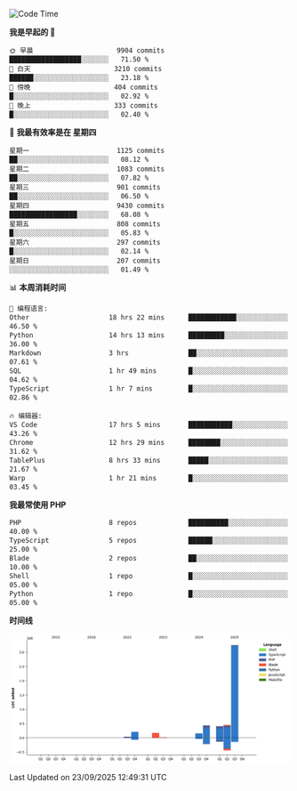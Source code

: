 <!--START_SECTION:waka-->
![Code Time](http://img.shields.io/badge/Code%20Time-4%2C220%20hrs%2014%20mins-blue)

**我是早起的 🐤** 

```text
🌞 早晨                     9904 commits        ██████████████████░░░░░░░   71.50 % 
🌆 白天                     3210 commits        ██████░░░░░░░░░░░░░░░░░░░   23.18 % 
🌃 傍晚                     404 commits         █░░░░░░░░░░░░░░░░░░░░░░░░   02.92 % 
🌙 晚上                     333 commits         █░░░░░░░░░░░░░░░░░░░░░░░░   02.40 % 
```
📅 **我最有效率是在 星期四** 

```text
星期一                      1125 commits        ██░░░░░░░░░░░░░░░░░░░░░░░   08.12 % 
星期二                      1083 commits        ██░░░░░░░░░░░░░░░░░░░░░░░   07.82 % 
星期三                      901 commits         ██░░░░░░░░░░░░░░░░░░░░░░░   06.50 % 
星期四                      9430 commits        █████████████████░░░░░░░░   68.08 % 
星期五                      808 commits         █░░░░░░░░░░░░░░░░░░░░░░░░   05.83 % 
星期六                      297 commits         █░░░░░░░░░░░░░░░░░░░░░░░░   02.14 % 
星期日                      207 commits         ░░░░░░░░░░░░░░░░░░░░░░░░░   01.49 % 
```


📊 **本周消耗时间** 

```text
💬 编程语言: 
Other                    18 hrs 22 mins      ████████████░░░░░░░░░░░░░   46.50 % 
Python                   14 hrs 13 mins      █████████░░░░░░░░░░░░░░░░   36.00 % 
Markdown                 3 hrs               ██░░░░░░░░░░░░░░░░░░░░░░░   07.61 % 
SQL                      1 hr 49 mins        █░░░░░░░░░░░░░░░░░░░░░░░░   04.62 % 
TypeScript               1 hr 7 mins         █░░░░░░░░░░░░░░░░░░░░░░░░   02.86 % 

🔥 编辑器: 
VS Code                  17 hrs 5 mins       ███████████░░░░░░░░░░░░░░   43.26 % 
Chrome                   12 hrs 29 mins      ████████░░░░░░░░░░░░░░░░░   31.62 % 
TablePlus                8 hrs 33 mins       █████░░░░░░░░░░░░░░░░░░░░   21.67 % 
Warp                     1 hr 21 mins        █░░░░░░░░░░░░░░░░░░░░░░░░   03.45 % 
```

**我最常使用 PHP** 

```text
PHP                      8 repos             ██████████░░░░░░░░░░░░░░░   40.00 % 
TypeScript               5 repos             ██████░░░░░░░░░░░░░░░░░░░   25.00 % 
Blade                    2 repos             ██░░░░░░░░░░░░░░░░░░░░░░░   10.00 % 
Shell                    1 repo              █░░░░░░░░░░░░░░░░░░░░░░░░   05.00 % 
Python                   1 repo              █░░░░░░░░░░░░░░░░░░░░░░░░   05.00 % 
```



**时间线**

![Lines of Code chart](https://raw.githubusercontent.com/abrahamgreyson/abrahamgreyson/main/assets/bar_graph.png)


 Last Updated on 23/09/2025 12:49:31 UTC
<!--END_SECTION:waka-->
